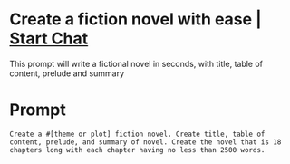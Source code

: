 

# Create a fiction novel with ease | [Start Chat](https://gptcall.net/chat.html?data=%7B%22contact%22%3A%7B%22id%22%3A%22103052fe-c58c-40ef-b7af-fffd6aa42ce3%22%2C%22flow%22%3Atrue%7D%7D)
<p>This prompt will write a fictional novel in seconds, with title, table of content, prelude and summary </p>

# Prompt

```
Create a #[theme or plot] fiction novel. Create title, table of content, prelude, and summary of novel. Create the novel that is 18 chapters long with each chapter having no less than 2500 words.
```





